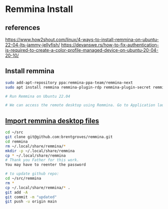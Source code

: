 # Remmina Install

## references

<https://www.how2shout.com/linux/4-ways-to-install-remmina-on-ubuntu-22-04-lts-jammy-jellyfish/>
<https://devanswe.rs/how-to-fix-authentication-is-required-to-create-a-color-profile-managed-device-on-ubuntu-20-04-20-10/>

## Install remmina

```bash
sudo add-apt-repository ppa:remmina-ppa-team/remmina-next
sudo apt install remmina remmina-plugin-rdp remmina-plugin-secret remmina-plugin-spice

# Run Remmina on Ubuntu 22.04

# We can access the remote desktop using Remmina. Go to Application launcher and search for it. As you see the app icon, click to run the same.
```

## **[Import remmina desktop files](https://askubuntu.com/questions/420986/copy-or-export-remmina-remote-desktop-files-to-another-ubuntu-install)**

```bash
cd ~/src
git clone git@github.com:brentgroves/remmina.git
cd remmina
rm ~/.local/share/remmina/*
mkdir -p ~/.local/share/remmina
cp * ~/.local/share/remmina  
# Thank you Father for this work.
You may have to reenter the password
```

```bash
# to update github repo:
cd ~/src/remmina
rm *
cp ~/.local/share/remmina/* .
git add -A
git commit -m "updated"
git push -u origin main
```
